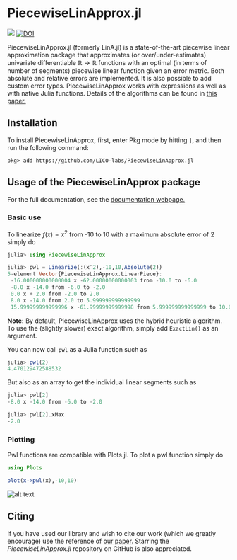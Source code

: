 # PiecewiseLinApprox.jl
[![](https://img.shields.io/badge/docs-latest-blue.svg)](https://lico-labs.github.io/LinA.jl/) [![DOI](https://zenodo.org/badge/510425449.svg)](https://doi.org/10.5281/zenodo.14052031)


PiecewiseLinApprox.jl (formerly LinA.jl) is a state-of-the-art piecewise linear approximation package that approximates (or over/under-estimates) univariate differentiable $\mathbb{R} \rightarrow \mathbb{R}$ functions with an optimal (in terms of number of segments) piecewise linear function given an error metric.
Both absolute and relative errors are implemented. It is also possible to add custom error types. PiecewiseLinApprox works with expressions as well as with native Julia functions.
Details of the algorithms can be found in [this paper.](https://link.springer.com/article/10.1007/s12532-024-00274-8)

## Installation

To install PiecewiseLinApprox, first, enter Pkg mode by hitting `]`, and then run the following command:

```julia-repl
pkg> add https://github.com/LICO-labs/PiecewiseLinApprox.jl
```


## Usage of the PiecewiseLinApprox package

For the full documentation, see the [documentation webpage.](https://lico-labs.github.io/LinA.jl/) 
### Basic use
To linearize $f(x) = x^2$ from -10 to 10 with a maximum absolute error of $2$ simply do
```julia
julia> using PiecewiseLinApprox

julia> pwl = Linearize(:(x^2),-10,10,Absolute(2))
5-element Vector{PiecewiseLinApprox.LinearPiece}:
 -16.000000000000004 x -62.00000000000003 from -10.0 to -6.0
 -8.0 x -14.0 from -6.0 to -2.0
 0.0 x + 2.0 from -2.0 to 2.0
 8.0 x -14.0 from 2.0 to 5.999999999999999
 15.999999999999996 x -61.99999999999998 from 5.999999999999999 to 10.0

```
**Note:** By default, PiecewiseLinApprox uses the hybrid heuristic algorithm. To use the (slightly slower) exact algorithm, simply add `ExactLin()` as an argument.

You can now call `pwl` as a Julia function such as

```julia
julia> pwl(2)
4.470129472588532
```
But also as an array to get the individual linear segments such as
```julia 
julia> pwl[2]
-8.0 x -14.0 from -6.0 to -2.0

julia> pwl[2].xMax
-2.0
```
### Plotting
Pwl functions are compatible with Plots.jl. To plot a pwl function simply do
```julia
using Plots

plot(x->pwl(x),-10,10)

```
![alt text](https://i.imgur.com/7IHj3qp.png)

## Citing

If you have used our library and wish to cite our work (which we greatly encourage) use the reference of [our paper.](https://link.springer.com/article/10.1007/s12532-024-00274-8) Starring the _PiecewiseLinApprox.jl_ repository on GitHub is also appreciated.
